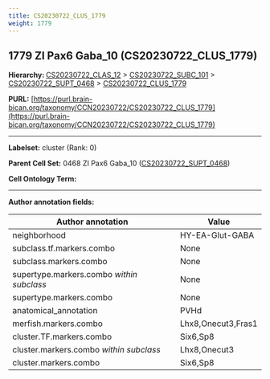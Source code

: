 ```yaml
---
title: CS20230722_CLUS_1779
weight: 1779
---
```

## 1779 ZI Pax6 Gaba_10 (CS20230722_CLUS_1779)
<b>Hierarchy: </b>
[CS20230722_CLAS_12](../CS20230722_CLAS_12) >
[CS20230722_SUBC_101](../CS20230722_SUBC_101) >
[CS20230722_SUPT_0468](../CS20230722_SUPT_0468) >
[CS20230722_CLUS_1779](../CS20230722_CLUS_1779)

**PURL:** [https://purl.brain-bican.org/taxonomy/CCN20230722/CS20230722_CLUS_1779](https://purl.brain-bican.org/taxonomy/CCN20230722/CS20230722_CLUS_1779)

---


**Labelset:** cluster (Rank: 0)

**Parent Cell Set:** 0468 ZI Pax6 Gaba_10 ([CS20230722_SUPT_0468](../CS20230722_SUPT_0468))



**Cell Ontology Term:** 

[MARKER GENES.]: #


---

[TRANSFERRED ANNOTATIONS.]: #


[AUTHOR ANNOTATION FIELDS.]: #


**Author annotation fields:**

| Author annotation | Value |
|-------------------|-------|
|neighborhood|HY-EA-Glut-GABA|
|subclass.tf.markers.combo|None|
|subclass.markers.combo|None|
|supertype.markers.combo _within subclass_|None|
|supertype.markers.combo|None|
|anatomical_annotation|PVHd|
|merfish.markers.combo|Lhx8,Onecut3,Fras1|
|cluster.TF.markers.combo|Six6,Sp8|
|cluster.markers.combo _within subclass_|Lhx8,Onecut3|
|cluster.markers.combo|Six6,Sp8|
